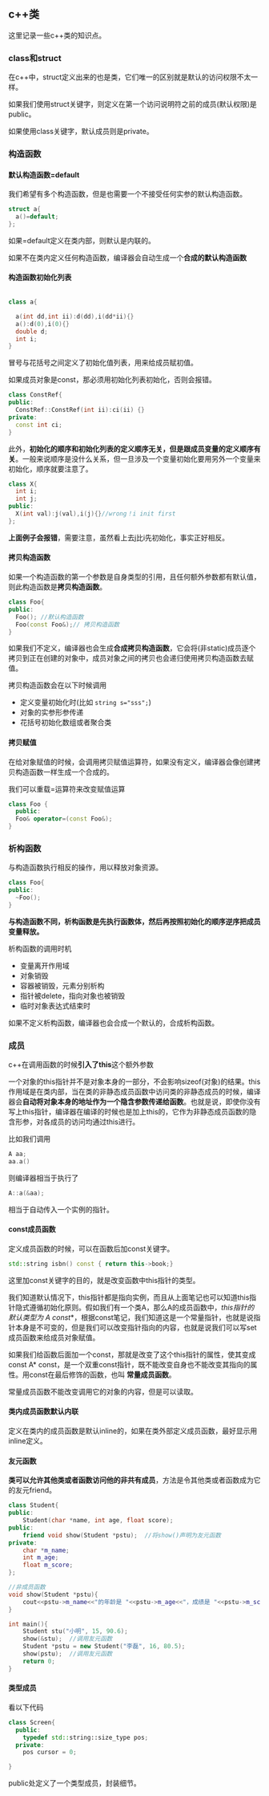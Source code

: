 ## c++类
这里记录一些c++类的知识点。

### class和struct
在c++中，struct定义出来的也是类，它们唯一的区别就是默认的访问权限不太一样。

如果我们使用struct关键字，则定义在第一个访问说明符之前的成员(默认权限)是public。

如果使用class关键字，默认成员则是private。

### 构造函数

#### 默认构造函数=default
我们希望有多个构造函数，但是也需要一个不接受任何实参的默认构造函数。

``` c++
struct a{
  a()=default;
};
```

如果=default定义在类内部，则默认是内联的。

如果不在类内定义任何构造函数，编译器会自动生成一个**合成的默认构造函数**

#### 构造函数初始化列表

``` c++

class a{

  a(int dd,int ii):d(dd),i(dd*ii){}
  a():d(0),i(0){}
  double d;
  int i;
}

```

冒号与花括号之间定义了初始化值列表，用来给成员赋初值。

如果成员对象是const，那必须用初始化列表初始化，否则会报错。

``` c++
class ConstRef{
public:
  ConstRef::ConstRef(int ii):ci(ii) {}
private:
  const int ci;
}

```

此外，**初始化的顺序和初始化列表的定义顺序无关，但是跟成员变量的定义顺序有关**。一般来说顺序是没什么关系，但一旦涉及一个变量初始化要用另外一个变量来初始化，顺序就要注意了。

``` c++
class X{
  int i;
  int j;
public:
  X(int val):j(val),i(j){}//wrong！i init first
};
```

**上面例子会报错**，需要注意，虽然看上去j比i先初始化，事实正好相反。


#### 拷贝构造函数
如果一个构造函数的第一个参数是自身类型的引用，且任何额外参数都有默认值，则此构造函数是**拷贝构造函数**。

``` c++
class Foo{
public:
  Foo(); //默认构造函数
  Foo(const Foo&);// 拷贝构造函数
}
```

如果我们不定义，编译器也会生成**合成拷贝构造函数**，它会将(非static)成员逐个拷贝到正在创建的对象中，成员对象之间的拷贝也会递归使用拷贝构造函数去赋值。

拷贝构造函数会在以下时候调用

 - 定义变量初始化时(比如 `string s="sss";`)
 - 对象的实参形参传递
 - 花括号初始化数组或者聚合类

#### 拷贝赋值
在给对象赋值的时候，会调用拷贝赋值运算符，如果没有定义，编译器会像创建拷贝构造函数一样生成一个合成的。

我们可以重载=运算符来改变赋值运算

``` c++
class Foo {
  public:
  Foo& operator=(const Foo&);
}
```
### 析构函数
与构造函数执行相反的操作，用以释放对象资源。

``` c++
class Foo{
public:
  ~Foo();
}
```

**与构造函数不同，析构函数是先执行函数体，然后再按照初始化的顺序逆序把成员变量释放。**

析构函数的调用时机

 - 变量离开作用域
 - 对象销毁
 - 容器被销毁，元素分别析构
 - 指针被delete，指向对象也被销毁
 - 临时对象表达式结束时

如果不定义析构函数，编译器也会合成一个默认的，合成析构函数。

### 成员
c++在调用函数的时候**引入了this**这个额外参数

一个对象的this指针并不是对象本身的一部分，不会影响sizeof(对象)的结果。this作用域是在类内部，当在类的非静态成员函数中访问类的非静态成员的时候，编译器会**自动将对象本身的地址作为一个隐含参数传递给函数**。也就是说，即使你没有写上this指针，编译器在编译的时候也是加上this的，它作为非静态成员函数的隐含形参，对各成员的访问均通过this进行。

比如我们调用

``` c++
A aa;
aa.a()
```

则编译器相当于执行了

``` c++
A::a(&aa);
```

相当于自动传入一个实例的指针。

#### const成员函数
定义成员函数的时候，可以在函数后加const关键字。

``` c++
std::string isbn() const { return this->book;}
```

这里加const关键字的目的，就是改变函数中this指针的类型。

我们知道默认情况下，this指针都是指向实例，而且从上面笔记也可以知道this指针隐式遵循初始化原则。假如我们有一个类A，那么A的成员函数中，**this指针的默认类型为 A* const**，根据const笔记，我们知道这是一个常量指针，也就是说指针本身是不可变的，但是我们可以改变指针指向的内容，也就是说我们可以写set成员函数来给成员对象赋值。

如果我们给函数后面加一个const，那就是改变了这个this指针的属性，使其变成const A\* const，是一个双重const指针，既不能改变自身也不能改变其指向的属性。用const在最后修饰的函数，也叫 **常量成员函数**。

常量成员函数不能改变调用它的对象的内容，但是可以读取。


#### 类内成员函数默认内联
定义在类内的成员函数是默认inline的，如果在类外部定义成员函数，最好显示用inline定义。


#### 友元函数
**类可以允许其他类或者函数访问他的非共有成员**，方法是令其他类或者函数成为它的友元friend。


``` c++
class Student{
public:
    Student(char *name, int age, float score);
public:
    friend void show(Student *pstu);  //将show()声明为友元函数
private:
    char *m_name;
    int m_age;
    float m_score;
};

//非成员函数
void show(Student *pstu){
    cout<<pstu->m_name<<"的年龄是 "<<pstu->m_age<<"，成绩是 "<<pstu->m_score<<endl;
}

int main(){
    Student stu("小明", 15, 90.6);
    show(&stu);  //调用友元函数
    Student *pstu = new Student("李磊", 16, 80.5);
    show(pstu);  //调用友元函数
    return 0;
}
```



#### 类型成员

看以下代码

``` c++
class Screen{
  public:
    typedef std::string::size_type pos;
  private:
    pos cursor = 0;

}
```

public处定义了一个类型成员，封装细节。
